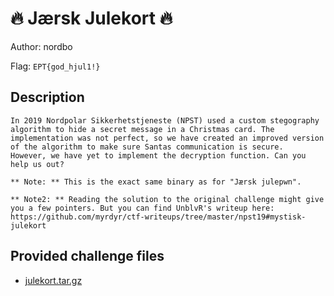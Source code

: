 # 🔥 Jærsk Julekort 🔥
Author: nordbo

Flag: `EPT{god_hjul1!}`
## Description
```
In 2019 Nordpolar Sikkerhetstjeneste (NPST) used a custom stegography algorithm to hide a secret message in a Christmas card. The implementation was not perfect, so we have created an improved version of the algorithm to make sure Santas communication is secure. 
However, we have yet to implement the decryption function. Can you help us out?

** Note: ** This is the exact same binary as for "Jærsk julepwn".

** Note2: ** Reading the solution to the original challenge might give you a few pointers. But you can find UnblvR's writeup here: https://github.com/myrdyr/ctf-writeups/tree/master/npst19#mystisk-julekort
```

## Provided challenge files
* [julekort.tar.gz](julekort.tar.gz)
